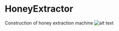 # HoneyExtractor
Construction of honey extraction machine
![alt text](https://raw.githubusercontent.com/StingrayCZ/HoneyExtractor/med-png-5.png)
